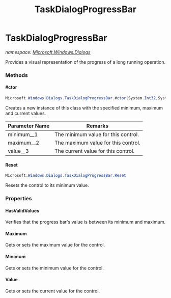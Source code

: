 ﻿---
title: TaskDialogProgressBar
---

# TaskDialogProgressBar
_namespace: [Microsoft.Windows.Dialogs](N-Microsoft.Windows.Dialogs.html)_

Provides a visual representation of the progress of a long running operation.

### Methods

#### #ctor
```csharp
Microsoft.Windows.Dialogs.TaskDialogProgressBar.#ctor(System.Int32,System.Int32,System.Int32)
```
Creates a new instance of this class with the specified 
 minimum, maximum and current values.

|Parameter Name|Remarks|
|--------------|-------|
|minimum__1|The minimum value for this control.|
|maximum__2|The maximum value for this control.|
|value__3|The current value for this control.|


#### Reset
```csharp
Microsoft.Windows.Dialogs.TaskDialogProgressBar.Reset
```
Resets the control to its minimum value.



### Properties

#### HasValidValues
Verifies that the progress bar's value is between its minimum and maximum.
#### Maximum
Gets or sets the maximum value for the control.
#### Minimum
Gets or sets the minimum value for the control.
#### Value
Gets or sets the current value for the control.

